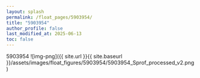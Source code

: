 ```yaml
---
layout: splash
permalink: /float_pages/5903954/
title: "5903954"
author_profile: false
last_modified_at: 2025-06-13
toc: false
---
```

 
5903954
![img-png]({{ site.url }}{{ site.baseurl }}/assets/images/float_figures/5903954/5903954_Sprof_processed_v2.png)